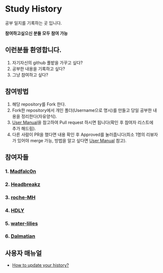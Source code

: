 # Study History
공부 일지를 기록하는 곳 입니다.

**참여하고싶으신 분들 모두 참여 가능**



## 이런분들 환영합니다.

1. 자기자신의 github 풀밭을 가꾸고 싶다?
2. 공부한 내용을 기록하고 싶다?
3. 그냥 참여하고 싶다?



## 참여방법

1. 해당 repository를 Fork 한다.
2. Fork한 repository에서 개인 폴더(Username으로 명시)를 만들고 당일 공부한 내용을 정리한다(자유양식).
3. [User Manual](https://github.com/madfalc0n/study_history/wiki/How-to-update-your-history%3F)을 참고하여 Pull request 하시면 됩니다(확인 후 참여자 리스트에 추가 해드림).
4. 다른 사람이 PR을 했다면 내용 확인 후 Approved를 눌러줍니다(최소 1명의 리뷰자가 있어야 merge 가능, 방법을 알고 싶다면 [User Manual](https://github.com/madfalc0n/study_history/wiki/How-to-update-your-history%3F#5-%EB%8B%A4%EB%A5%B8-%EC%82%AC%EC%9A%A9%EC%9E%90-pr-%EB%A6%AC%EB%B7%B0-%EB%B0%8F-approve-%ED%97%88%EA%B0%80-%ED%95%B4%EC%A3%BC%EA%B8%B0) 참고).



## 참여자들

### 1. [Madfalc0n](Madfalc0n/)

### 2. [Headbreakz](Headbreakz/)

### 3. [roche-MH](roche-MH/)

### 4. [HDLY](HDLY/)

### 5. [water-lilies](water-lilies/)

### 6. [Dalmatian](Dalmatian/)



## 사용자 매뉴얼

- [How to update your history?](https://github.com/madfalc0n/study_history/wiki/How-to-update-your-history%3F)

